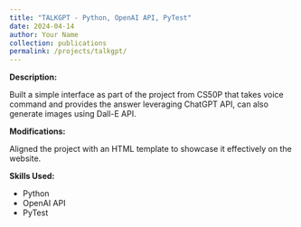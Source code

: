 ```yaml
---
title: "TALKGPT - Python, OpenAI API, PyTest"
date: 2024-04-14
author: Your Name
collection: publications
permalink: /projects/talkgpt/
---
```


**Description:**

Built a simple interface as part of the project from CS50P that takes voice command and provides the answer leveraging ChatGPT API, can also generate images using Dall-E API.

**Modifications:**

Aligned the project with an HTML template to showcase it effectively on the website.

**Skills Used:**

- Python
- OpenAI API
- PyTest
